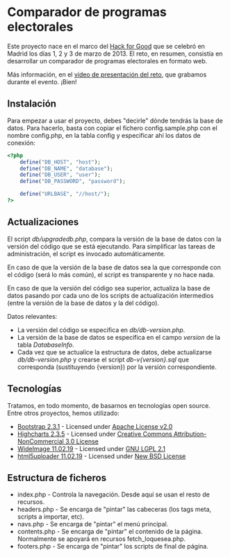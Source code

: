 Comparador de programas electorales
===================================

Este proyecto nace en el marco del [Hack for Good](http://hackforgood.net/) que se celebró en Madrid
los días 1, 2 y 3 de marzo de 2013. El reto, en resumen, consistía en desarrollar un comparador de
programas electorales en formato web.

Más información, en el [vídeo de presentación del reto](http://www.youtube.com/watch?v=X-_ev0IwiIE),
que grabamos durante el evento. ¡Bien!

Instalación
-----------

Para empezar a usar el proyecto, debes "decirle" dónde tendrás la base de datos. Para hacerlo, basta
con copiar el fichero config.sample.php con el nombre config.php, en la tabla config y
especificar ahí los datos de conexión:

```php
<?php
	define("DB_HOST", "host");
	define("DB_NAME", "database");
	define("DB_USER", "user");
	define("DB_PASSWORD", "password");

	define("URLBASE", "//host/");
?>
```

Actualizaciones
---------------

El script _db/upgradedb.php_, compara la versión de la base de datos con la versión del código
que se está ejecutando. Para simplificar las tareas de administración, el script es invocado
automáticamente.

En caso de que la versión de la base de datos sea la que corresponde con el código (será lo
más común), el script es transparente y no hace nada.

En caso de que la versión del código sea superior, actualiza la base
de datos pasando por cada uno de los scripts de actualización intermedios (entre la versión
de la base de datos y la del código).

Datos relevantes:

* La versión del código se especifica en _db/db-version.php_.
* La versión de la base de datos se especifica en el campo _version_ de la tabla _DatabaseInfo_.
* Cada vez que se actualice la estructura de datos, debe actualizarse _db/db-version.php_ y crearse el
script _db-v{version}.sql_ que corresponda (sustituyendo {version}) por la versión correspondiente.

Tecnologías
-----------

Tratamos, en todo momento, de basarnos en tecnologías open source. Entre otros proyectos, hemos utilizado:

* [Bootstrap 2.3.1](http://twitter.github.com/bootstrap/) - Licensed under [Apache License v2.0](http://www.apache.org/licenses/LICENSE-2.0)
* [Highcharts 2.3.5](http://www.highcharts.com) - Licensed under [Creative Commons Attribution-NonCommercial 3.0 License](http://creativecommons.org/licenses/by-nc/3.0/)
* [WideImage 11.02.19](http://wideimage.sourceforge.net/) - Licensed under [GNU LGPL 2.1](http://opensource.org/licenses/lgpl-2.1.php)
* [html5uploader 11.02.19](http://code.google.com/p/html5uploader/) - Licensed under [New BSD License](http://opensource.org/licenses/BSD-3-Clause)

Estructura de ficheros
----------------------

* index.php - Controla la navegación. Desde aquí se usan el resto de recursos.
* headers.php - Se encarga de "pintar" las cabeceras (los tags meta, scripts a importar, etc).
* navs.php - Se encarga de "pintar" el menú principal.
* contents.php - Se encarga de "pintar" el contenido de la página. Normalmente se apoyará en
recursos fetch_loquesea.php.
* footers.php - Se encarga de "pintar" los scripts de final de página.

